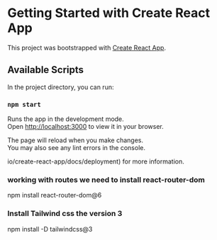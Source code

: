 # Getting Started with Create React App

This project was bootstrapped with [Create React App](https://github.com/facebook/create-react-app).

## Available Scripts

In the project directory, you can run:

### `npm start`

Runs the app in the development mode.\
Open [http://localhost:3000](http://localhost:3000) to view it in your browser.

The page will reload when you make changes.\
You may also see any lint errors in the console.

io/create-react-app/docs/deployment) for more information.



### working with routes we need to install react-router-dom
npm install react-router-dom@6

### Install Tailwind css the version 3
npm install -D tailwindcss@3